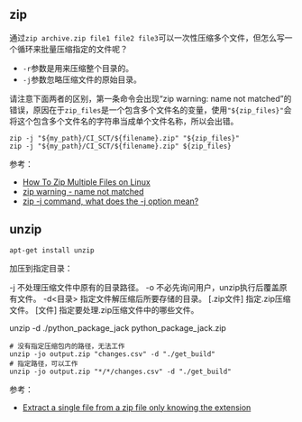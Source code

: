 ## zip

通过`zip archive.zip file1 file2 file3`可以一次性压缩多个文件，但怎么写一个循环来批量压缩指定的文件呢？

- `-r`参数是用来压缩整个目录的。
- `-j`参数忽略压缩文件的原始目录。

请注意下面两者的区别，第一条命令会出现“zip warning: name not matched”的错误，原因在于`zip_files`是一个包含多个文件名的变量，使用`"${zip_files}"`会将这个包含多个文件名的字符串当成单个文件名称，所以会出错。

```
zip -j "${my_path}/CI_SCT/${filename}.zip" "${zip_files}"
zip -j "${my_path}/CI_SCT/${filename}.zip" ${zip_files}
```

参考：

- [How To Zip Multiple Files on Linux](https://devconnected.com/how-to-zip-multiple-files-on-linux/)
- [zip warning - name not matched](https://stackoverflow.com/questions/46015202/zip-warning-name-not-matched)
- [zip -j command, what does the -j option mean?](https://stackoverflow.com/questions/2851846/zip-j-command-what-does-the-j-option-mean)

## unzip

```
apt-get install unzip
```

加压到指定目录：

-j 不处理压缩文件中原有的目录路径。
-o 不必先询问用户，unzip执行后覆盖原有文件。
-d<目录> 指定文件解压缩后所要存储的目录。
[.zip文件] 指定.zip压缩文件。
[文件] 指定要处理.zip压缩文件中的哪些文件。

unzip -d ./python_package_jack python_package_jack.zip

```
# 没有指定压缩包内的路径，无法工作
unzip -jo output.zip "changes.csv" -d "./get_build"
# 指定路径，可以工作
unzip -jo output.zip "*/*/changes.csv" -d "./get_build"
```

参考：

- [Extract a single file from a zip file only knowing the extension](https://unix.stackexchange.com/questions/220586/extract-a-single-file-from-a-zip-file-only-knowing-the-extension)

